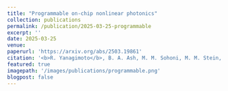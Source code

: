 ```yaml
---
title: "Programmable on-chip nonlinear photonics"
collection: publications
permalink: /publication/2025-03-25-programmable
excerpt: ''
date: 2025-03-25
venue: 
paperurl: 'https://arxiv.org/abs/2503.19861'
citation: '<b>R. Yanagimoto</b>, B. A. Ash, M. M. Sohoni, M. M. Stein, Y. Zhao, F. Presutti, M. Jankowski, L. G. Wright, T. Onodera, P. L. McMahon, arXiv:2503.19861'
featured: true
imagepath: '/images/publications/programmable.png'
blogpost: false
---
```

